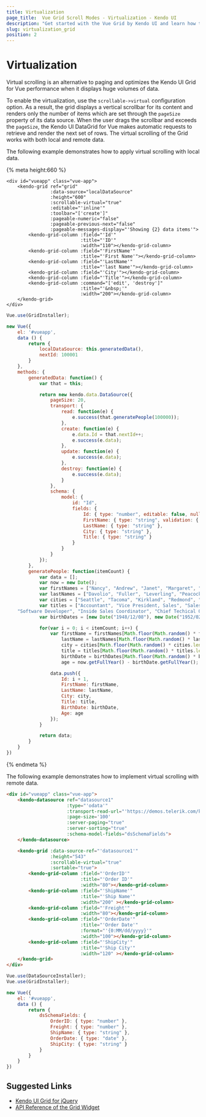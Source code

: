 ```yaml
---
title: Virtualization
page_title:  Vue Grid Scroll Modes - Virtualization - Kendo UI
description: "Get started with the Vue Grid by Kendo UI and learn how to configure its virtualization functionality."
slug: virtualization_grid
position: 2
---
```


# Virtualization

Virtual scrolling is an alternative to paging and optimizes the Kendo UI Grid for Vue performance when it displays huge volumes of data.

To enable the virtualization, use the `scrollable->virtual` configuration option. As a result, the grid displays a vertical scrollbar for its content and renders only the number of items which are set through the `pageSize` property of its data source. When the user drags the scrollbar and exceeds the `pageSize`, the Kendo UI DataGrid for Vue makes automatic requests to retrieve and render the next set of rows. The virtual scrolling of the Grid works with both local and remote data.

The following example demonstrates how to apply virtual scrolling with local data.

{% meta height:660 %}
```html-preview
<div id="vueapp" class="vue-app">
    <kendo-grid ref="grid"
                :data-source="localDataSource"
                :height="600"
                :scrollable-virtual="true"
                :editable="'inline'"
                :toolbar="['create']"
                :pageable-numeric="false"
                :pageable-previous-next="false"
                :pageable-messages-display="'Showing {2} data items'">
        <kendo-grid-column :field="'Id'"
                           :title="'ID'"
                           :width="110"></kendo-grid-column>
        <kendo-grid-column :field="'FirstName'"
                           :title="'First Name'"></kendo-grid-column>
        <kendo-grid-column :field="'LastName'"
                           :title="'last Name'"></kendo-grid-column>
        <kendo-grid-column :field="'City'"></kendo-grid-column>
        <kendo-grid-column :field="'Title'"></kendo-grid-column>
        <kendo-grid-column :command="['edit', 'destroy']"
                           :title="'&nbsp;'"
                           :width="200"></kendo-grid-column>
    </kendo-grid>
</div>
```
```js
Vue.use(GridInstaller);

new Vue({
    el: '#vueapp',
    data () {
        return {
            localDataSource: this.generatedData(),
            nextId: 100001
        }
    },
    methods: {
        generatedData: function() {
            var that = this;

            return new kendo.data.DataSource({
                pageSize: 20,
                transport: {
                    read: function(e) {
                        e.success(that.generatePeople(100000));
                    },
                    create: function(e) {
                        e.data.Id = that.nextId++;
                        e.success(e.data);
                    },
                    update: function(e) {
                        e.success(e.data);
                    },
                    destroy: function(e) {
                        e.success(e.data);
                    }
                },
                schema: {
                    model: {
                        id: "Id",
                        fields: {
                            Id: { type: "number", editable: false, nullable: true },
                            FirstName: { type: "string", validation: { required: true } },
                            LastName: { type: "string" },
                            City: { type: "string" },
                            Title: { type: "string" }
                        }
                    }
                }
            });
        },
        generatePeople: function(itemCount) {
            var data = [];
            var now = new Date();
            var firstNames = ["Nancy", "Andrew", "Janet", "Margaret", "Steven", "Michael", "Robert", "Laura", "Anne", "Nige"];
            var lastNames = ["Davolio", "Fuller", "Leverling", "Peacock", "Buchanan", "Suyama", "King", "Callahan", "Dodsworth", "White"];
            var cities = ["Seattle", "Tacoma", "Kirkland", "Redmond", "London", "Philadelphia", "New York", "Seattle", "London", "Boston"];
            var titles = ["Accountant", "Vice President, Sales", "Sales Representative", "Technical Support", "Sales Manager", "Web Designer",
    "Software Developer", "Inside Sales Coordinator", "Chief Techical Officer", "Chief Execute Officer"];
            var birthDates = [new Date("1948/12/08"), new Date("1952/02/19"), new Date("1963/08/30"), new Date("1937/09/19"), new Date("1955/03/04"), new Date("1963/07/02"), new Date("1960/05/29"), new Date("1958/01/09"), new Date("1966/01/27"), new Date("1966/03/27")];

            for(var i = 0; i < itemCount; i++) {
                var firstName = firstNames[Math.floor(Math.random() * firstNames.length)],
                    lastName = lastNames[Math.floor(Math.random() * lastNames.length)],
                    city = cities[Math.floor(Math.random() * cities.length)],
                    title = titles[Math.floor(Math.random() * titles.length)],
                    birthDate = birthDates[Math.floor(Math.random() * birthDates.length)],
                    age = now.getFullYear() - birthDate.getFullYear();

                data.push({
                    Id: i + 1,
                    FirstName: firstName,
                    LastName: lastName,
                    City: city,
                    Title: title,
                    BirthDate: birthDate,
                    Age: age
                });
            }

            return data;
        }
    }
})
```
{% endmeta %}

The following example demonstrates how to implement virtual scrolling with remote data.

```html
<div id="vueapp" class="vue-app">
    <kendo-datasource ref="datasource1"
                      :type="'odata'"
                      :transport-read-url="'https://demos.telerik.com/kendo-ui/service/Northwind.svc/Orders'"
                      :page-size='100'
                      :server-paging="true"
                      :server-sorting="true"
                      :schema-model-fields="dsSchemaFields">
    </kendo-datasource>

    <kendo-grid :data-source-ref="'datasource1'"
                :height="543"
                :scrollable-virtual="true"
                :sortable="true">
        <kendo-grid-column :field="'OrderID'"
                           :title="'Order ID'"
                           :width="80"></kendo-grid-column>
        <kendo-grid-column :field="'ShipName'"
                           :title="'Ship Name'"
                           :width="200" ></kendo-grid-column>
        <kendo-grid-column :field="'Freight'"
                           :width="80"></kendo-grid-column>
        <kendo-grid-column :field="'OrderDate'"
                           :title="'Order Date'"
                           :format="'{0:MM/dd/yyyy}'"
                           :width="100"></kendo-grid-column>
        <kendo-grid-column :field="'ShipCity'"
                           :title="'Ship City'"
                           :width="120" ></kendo-grid-column>
    </kendo-grid>
</div>
```
```js
Vue.use(DataSourceInstaller);
Vue.use(GridInstaller);

new Vue({
    el: '#vueapp',
    data () {
		return {
            dsSchemaFields: {
                OrderID: { type: "number" },
                Freight: { type: "number" },
                ShipName: { type: "string" },
                OrderDate: { type: "date" },
                ShipCity: { type: "string" }
            }
        }
    }
})
```

## Suggested Links

* [Kendo UI Grid for jQuery](https://docs.telerik.com/kendo-ui/controls/data-management/grid/overview)
* [API Reference of the Grid Widget](https://docs.telerik.com/kendo-ui/api/javascript/ui/grid)

